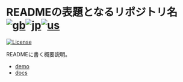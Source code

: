 # READMEの表題となるリポジトリ名 [![gb](https://raw.githubusercontent.com/madebybowtie/FlagKit/master/Assets/PNG/GB.png)](README.en.md "言語名")[![jp](https://raw.githubusercontent.com/madebybowtie/FlagKit/master/Assets/PNG/JP.png)](README.ja.md "言語名")[![us](https://raw.githubusercontent.com/madebybowtie/FlagKit/master/Assets/PNG/US.png)](README.en.md "言語名")

[![License](https://img.shields.io/badge/License-GPL-blue.svg)](https://www.gnu.org/licenses/gpl-3.0.html)

READMEに書く概要説明。

* [demo](docs/demo.png|gif|svg)
* [docs](https://...)







